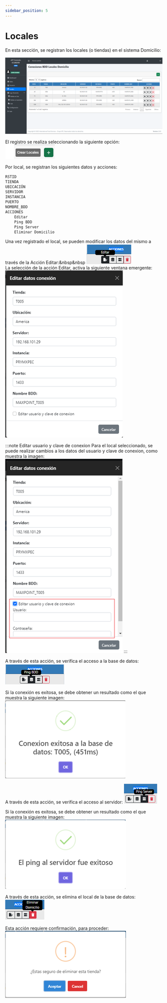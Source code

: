 ```yaml
---
sidebar_position: 5
---
```


# Locales

En esta sección, se registran los locales (o tiendas) en el sistema Domicilio:   
    
![Front-end-Locales](/img/Domicilio-Front-end-Locales.png)  

El registro se realiza seleccionando la siguiente opción: ![Front-end-Locales](/img/Domicilio-Frontend-Locales-Crear.png)  

Por local, se registran los siguientes datos y acciones:
```
RSTID	
TIENDA	
UBICACIÓN	
SERVIDOR	
INSTANCIA	
PUERTO	
NOMBRE_BDD	
ACCIONES
	Editar 
	Ping BDD
	Ping Server
	Eliminar Domicilio
```  
Una vez registrado el local, se pueden modificar los datos del mismo a través de la Acción Editar:&nbsp&nbsp   ![Front-end-Locales-Editar](/img/Domicilio-Frontend-Locales-Editar.png)  
La selección de la acción Editar, activa la siguiente ventana emergente:  
![Front-end-Locales-Editar-Detalle](/img/Domicilio-Frontend-Usuarios-Editar-Detalle.png)  

:::note Editar usuario y clave de conexion
Para el local seleccionado, se puede realizar cambios a los datos del usuario y clave de conexion, como muestra la imagen:  
![Front-end-Locales-Editar-Usuario-Conexion](/img/Domicilio-Frontend-Locales-Editar-Usuario-Conexion.png) 
:::

A través de esta acción, se verifica el acceso a la base de datos: ![Front-end-Locales-BDD](/img/Domicilio-Frontend-Locales-Ping-BDD.png) 

Si la conexión es exitosa, se debe obtener un resultado como el que muestra la siguiente imagen: 
![Front-end-Locales-BDD-Resultado](/img/Domicilio-Frontend-Locales-Ping-BDD-Resultado.png)  

A través de esta acción, se verifica el acceso al servidor: ![Front-end-Locales-Server](/img/Domicilio-Frontend-Locales-Ping-Server.png) 

Si la conexión es exitosa, se debe obtener un resultado como el que muestra la siguiente imagen: 
![Front-end-Locales-Server-Resultado](/img/Domicilio-Frontend-Locales-Ping-Server-Resultado.png)  

A través de esta acción, se elimina el local de la base de datos: ![Front-end-Locales-Eliminar](/img/Domicilio-Frontend-Locales-Eliminar.png) 

Esta acción requiere confirmación, para proceder: ![Front-end-Locales-Eliminar-Confirmacion](/img/Domicilio-Frontend-Locales-Eliminar-Confirmacion.png)  

